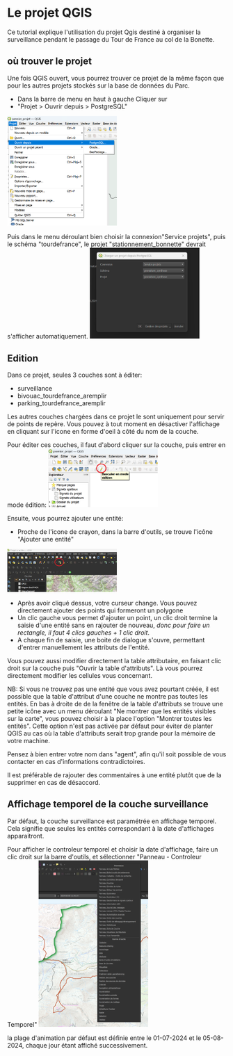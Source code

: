 # Le projet QGIS

Ce tutorial explique l'utilisation du projet Qgis destiné à organiser la surveillance pendant le passage du Tour de France au col de la Bonette.

## où trouver le projet

Une fois QGIS ouvert, vous pourrez trouver ce projet de la même façon que pour les autres projets stockés sur la base de données du Parc.

- Dans la barre de menu en haut à gauche Cliquer sur 
- "Projet > Ouvrir depuis > PostgreSQL" 

<img src="./img/charger_projet.png" alt= “” width="50%" height="50%"> 


Puis dans le menu déroulant bien choisir la connexion"Service projets", puis le schéma "tourdefrance",
le projet "stationnement_bonnette" devrait s'afficher automatiquement.
<img src="./img/charger_projet_postgresql_schema.png" alt= “” width="50%" height="50%"> 




## Edition

Dans ce projet, seules 3 couches sont à éditer: 

- surveillance
- bivouac_tourdefrance_aremplir
- parking_tourdefrance_aremplir


Les autres couches chargées dans ce projet le sont uniquement pour servir de points de repère. Vous pouvez à tout moment en désactiver l'affichage en cliquant sur l'icone en forme d'oeil à côté du nom de la couche. 


Pour éditer ces couches, il faut d'abord cliquer sur la couche, puis entrer en mode édition:
<img src="./img/mode_edition.png" alt= “” width="50%" height="50%"> 

Ensuite, vous pourrez ajouter une entité:

- Proche de l'icone de crayon, dans la barre d'outils, se trouve l'icône "Ajouter une entité"

<img src="./img/edition_ajouter_une_entite.png" alt= “” width="50%" height="50%"> 

- Après avoir cliqué dessus, votre curseur change. Vous pouvez directement ajouter des points qui formeront un polygone
- Un clic gauche vous permet d'ajouter un point, un clic droit termine la saisie d'une entité sans en rajouter de nouveau, _donc pour faire un rectangle, il faut 4 clics gauches + 1 clic droit_.
- A chaque fin de saisie, une boite de dialogue s'ouvre, permettant d'entrer manuellement les attributs de l'entité. 

Vous pouvez aussi modifier directement la table attributaire, en faisant clic droit sur la couche puis "Ouvrir la table d'attributs".
Là vous pourrez directement modifier les cellules vous concernant. 

NB: 
Si vous ne trouvez pas une entité que vous avez pourtant créée, il est possible que la table d'attribut d'une couche ne montre pas toutes les entités.
En bas à droite de de la fenêtre de la table d'attributs se trouve une petite icône avec un menu déroulant "Ne montrer que les entités visibles sur la carte", 
vous pouvez choisir à la place l'option "Montrer toutes les entités".
Cette option n'est pas activée par défaut pour éviter de planter QGIS au cas où la table d'attributs serait trop grande pour la mémoire de votre machine. 


Pensez à bien entrer votre nom dans "agent", afin qu'il soit possible de vous contacter en cas d'informations contradictoires. 


Il est préférable de rajouter des commentaires à une entité plutôt que de la supprimer en cas de désaccord. 




## Affichage temporel de la couche surveillance

Par défaut, la couche surveillance est paramétrée en affichage temporel. Cela signifie que seules les entités correspondant à la date d'affichages apparaitront.

Pour afficher le controleur temporel et choisir la date d'affichage, faire un clic droit sur la barre d'outils, et sélectionner "Panneau - Controleur Temporel"
<img src="./img/panneaux_barreoutils.png" alt= “” width="50%" height="50%"> 


la plage d'animation par défaut est définie entre le 01-07-2024 et le 05-08-2024, chaque jour étant affiché successivement.






